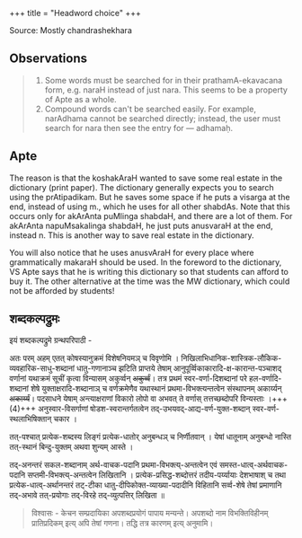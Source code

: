 +++
title = "Headword choice"
+++

Source: Mostly chandrashekhara

## Observations
> 1. Some words must be searched for in their prathamA-ekavacana form, e.g. naraH instead of just nara. This seems to be a property of Apte as a whole.
> 2. Compound words can't be searched easily. For example, narAdhama cannot be searched directly; instead, the user must search for nara then see the entry for — adhamaḥ.


## Apte

The reason is that the koshakAraH wanted to save some real estate in the dictionary (print paper). The dictionary generally expects you to search using the prAtipadikam. But he saves some space if he puts a visarga at the end, instead of using m., which he uses for all other shabdAs. Note that this occurs only for akArAnta puMlinga shabdaH, and there are a lot of them. For akArAnta napuMsakalinga shabdaH, he just puts anusvaraH at the end, instead n. This is another way to save real estate in the dictionary.

You will also notice that he uses anusvAraH for every place where grammatically makaraH should be used. In the foreword to the dictionary, VS Apte says that he is writing this dictionary so that students can afford to buy it. The other alternative at the time was the MW dictionary, which could not be afforded by students!

## शब्दकल्पद्रुमः
इयं शब्दकल्पद्रुमे ग्रन्थपरिपाठी -

अतः परम् अहम् एतत् कोषस्यानुक्रमं विशेषनियमञ् च विवृणोमि । निखिलाभिधानिक-शास्त्रिक-लौकिक-व्यवहारिक-साधु-शब्दानां धातु-गणानाञ्च  झटिति प्राप्तये तेषाम् आनुपूर्व्विकाकारादि-क्ष-कारान्त-पञ्चाशद् वर्णानां यथाक्रमं सूचीं कृत्वा विन्यासम् अकुर्व्वन् ~~अकुर्व्वं~~। तत्र प्रथमं स्वर-वर्णा-दिशब्दानां परे हल-वर्णादि-शब्दानां शेषे युक्ताक्षरादि-शब्दानाञ् च वर्णक्रमेणैव यथास्थानं प्रथमा-विभक्त्यन्तत्वेन संस्थापनम् अकार्य्यन् ~~अकार्य्यं~~। पदसाधने येषाम् अन्त्याक्षराणां विकारो लोपो वा अभवत् ते वर्णास् तत्तच्छब्दोपरि विन्यस्ताः ।+++(4)+++ अनुस्वार-विसर्गाणां षोडश-स्वरान्तर्गतत्वेन तद्-उभयवद्-आद्य-वर्ण-युक्त-शब्दान् स्वर-वर्ण-स्थलाभिषिक्तान् चकार । 

तत्-पश्चात् प्रत्येक-शब्दस्य लिङ्गं प्रत्येक-धातोर् अनुबन्धञ् च निर्णीतवान् । येषां धातूनाम् अनुबन्धो नास्ति तत्-स्थानं बिन्दु-युक्तम् अथवा शुन्यम् आस्ते । 

तद्-अनन्तरं सकल-शब्दानाम् अर्थ-वाचक-पदानि प्रथमा-विभक्त्य्-अन्तत्वेन एवं समस्त-धात्व्-अर्थवाचक-पदानि सप्तमी-विभक्त्य्-अन्तत्वेन लिखितानि । प्रत्येक-प्रसिद्ध-शब्दोत्तरं तदीय-पर्य्यायाः देशभाषाश् च तथा प्रत्येक-धात्व्-अर्थानन्तरं तट्-टीका धातु-दीपिकोक्त-व्याख्या-पदादीनि विहितानि सर्व्व-शेषे तेषां प्रमाणानि तद्-अभावे तत्-प्रयोगाः तद्-विरहे तद्-व्युत्पत्तिर् लिखिता ॥

> विश्वासः - केचन सम्प्रदायिका अपशब्दप्रयोगं पापाय मन्यन्ते। अपशब्दो नाम विभक्तिविहीनम् प्रातिप्रदिकम् इत्य् अपि तेषां गणना। तद्धि तत्र कारणम् इत्य् अनुमामि। 
